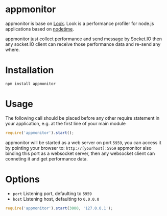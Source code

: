 # appmonitor
appmonitor is base on [Look](https://github.com/baryshev/look).
Look is a performance profiler for node.js applications based on [nodetime](https://github.com/SSI-Avalon/nodetime).

appmonitor just collect performance and send message by Socket.IO then any socket.IO client can receive those performance data and re-send any where.

# Installation

	npm install appmonitor

# Usage

The following call should be placed before any other require statement in your application, e.g. at the first line of your main module

```js
require('appmonitor').start();
```

appmonitor will be started as a web server on port `5959`, you can access it by pointing your browser to: `http://[yourhost]:5959`
appmonitor also binding this port as a websocket server, then any websocket client can conneting it and get performance data.

# Options

  - `port` Listening port, defaulting to `5959`
  - `host` Listening host, defaulting to `0.0.0.0`

```js
require('appmonitor').start(3000, '127.0.0.1');
```
